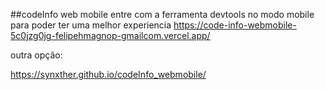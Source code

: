 ##codeInfo web mobile
entre com a ferramenta devtools no modo mobile para poder ter uma melhor experiencia
<a> https://code-info-webmobile-5c0jzg0jg-felipehmagnop-gmailcom.vercel.app/ </a>
<p>outra opção: </p>

<a>https://synxther.github.io/codeInfo_webmobile/</a>
